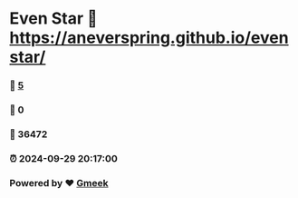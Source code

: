 # Even Star :link: https://aneverspring.github.io/evenstar/ 
### :page_facing_up: [5](https://aneverspring.github.io/evenstar//tag.html) 
### :speech_balloon: 0 
### :hibiscus: 36472 
### :alarm_clock: 2024-09-29 20:17:00 
### Powered by :heart: [Gmeek](https://github.com/Meekdai/Gmeek)
